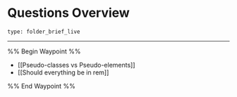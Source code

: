 # Questions Overview
 
```ccard
type: folder_brief_live
```
 
---

%% Begin Waypoint %%
- [[Pseudo-classes vs Pseudo-elements]]
- [[Should everything be in rem]]

%% End Waypoint %%